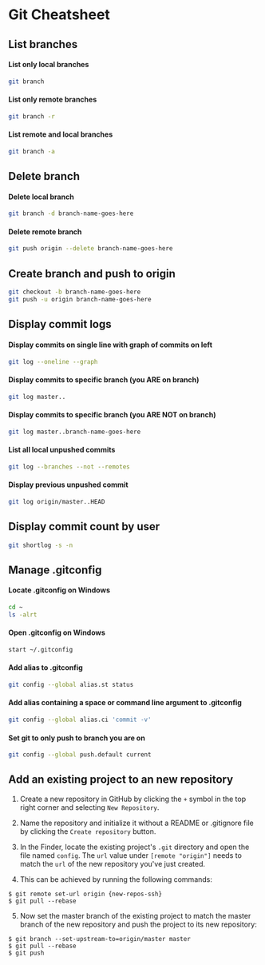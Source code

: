 # Git Cheatsheet

## List branches

#### List only local branches

```bash
git branch
```

#### List only remote branches

```bash
git branch -r
```

#### List remote and local branches

```bash
git branch -a
```

## Delete branch

#### Delete local branch

```bash
git branch -d branch-name-goes-here
```

#### Delete remote branch

```bash
git push origin --delete branch-name-goes-here
```

## Create branch and push to origin

```bash
git checkout -b branch-name-goes-here
git push -u origin branch-name-goes-here
```

## Display commit logs

#### Display commits on single line with graph of commits on left

```bash
git log --oneline --graph
```

#### Display commits to specific branch (you ARE on branch)

```bash
git log master..
```

#### Display commits to specific branch (you ARE NOT on branch)

```bash
git log master..branch-name-goes-here
```

#### List all local unpushed commits

```bash
git log --branches --not --remotes
```

#### Display previous unpushed commit

```bash
git log origin/master..HEAD
```

## Display commit count by user

```bash
git shortlog -s -n
```

## Manage .gitconfig

#### Locate .gitconfig on Windows

```bash
cd ~
ls -alrt
```

#### Open .gitconfig on Windows

```bash
start ~/.gitconfig
```

#### Add alias to .gitconfig

```bash
git config --global alias.st status
```

#### Add alias containing a space or command line argument to .gitconfig 

```bash
git config --global alias.ci 'commit -v'
```

#### Set git to only push to branch you are on

```bash
git config --global push.default current
```

## Add an existing project to an new repository

1. Create a new repository in GitHub by clicking the `+` symbol in the top right corner and selecting `New Repository`.

2. Name the repository and initialize it without a README or .gitignore file by clicking the `Create repository` button.

3. In the Finder, locate the existing project's `.git` directory and open the file named `config`. The `url` value under `[remote "origin"]` needs to match the `url` of the new repository you've just created.

4. This can be achieved by running the following commands:

```
$ git remote set-url origin {new-repos-ssh}
$ git pull --rebase
```

5. Now set the master branch of the existing project to match the master branch of the new repository and push the project to its new repository:

```
$ git branch --set-upstream-to=origin/master master
$ git pull --rebase
$ git push
```
